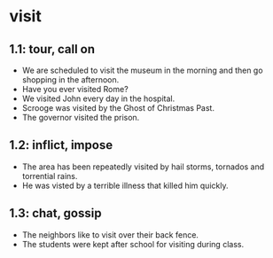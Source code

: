 # visit
## 1.1: tour, call on

  *  We are scheduled to visit the museum in the morning and then go shopping in the afternoon.
  *  Have you ever visited Rome?
  *  We visited John every day in the hospital.
  *  Scrooge was visited by the Ghost of Christmas Past.
  *  The governor visited the prison.

## 1.2: inflict, impose

  *  The area has been repeatedly visited by hail storms, tornados and torrential rains.
  *  He was visted by a terrible illness that killed him quickly.

## 1.3: chat, gossip

  *  The neighbors like to visit over their back fence.
  *  The students were kept after school for visiting during class.
